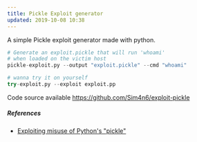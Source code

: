 ```yaml
---
title: Pickle Exploit generator 
updated: 2019-10-08 10:38
---
```


A simple Pickle exploit generator made with python. 

```python
# Generate an exploit.pickle that will run 'whoami' 
# when loaded on the victim host 
pickle-exploit.py --output "exploit.pickle" --cmd "whoami"

# wanna try it on yourself
try-exploit.py --exploit exploit.pp
```

Code source available <https://github.com/Sim4n6/exploit-pickle> 


##### References 
 - [Exploiting misuse of Python's "pickle"](https://blog.nelhage.com/2011/03/exploiting-pickle/)

